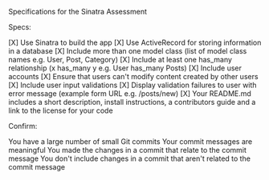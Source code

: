 Specifications for the Sinatra Assessment

Specs:

 [X] Use Sinatra to build the app
 [X] Use ActiveRecord for storing information in a database
 [X] Include more than one model class (list of model class names e.g. User, Post, Category)
 [X] Include at least one has_many relationship (x has_many y e.g. User has_many Posts)
 [X] Include user accounts
 [X] Ensure that users can't modify content created by other users
 [X] Include user input validations
 [X] Display validation failures to user with error message (example form URL e.g. /posts/new)
 [X] Your README.md includes a short description, install instructions, a contributors guide and a link to the license for your code

Confirm:

 You have a large number of small Git commits
 Your commit messages are meaningful
 You made the changes in a commit that relate to the commit message
 You don't include changes in a commit that aren't related to the commit message
